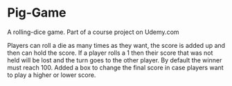 # Pig-Game
A rolling-dice game. Part of a course project on Udemy.com

Players can roll a die as many times as they want, the score is added up and then can hold the score.
If a player rolls a 1 then their score that was not held will be lost and the turn goes to the other player.
By default the winner must reach 100. Added a box to change the final score in case players want to play a higher or lower score.
